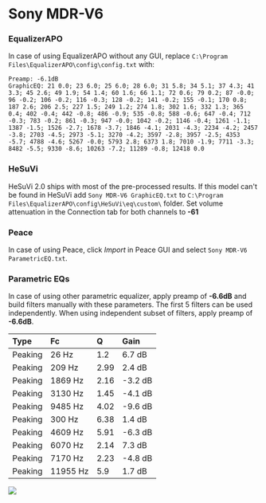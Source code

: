 # Sony MDR-V6

### EqualizerAPO
In case of using EqualizerAPO without any GUI, replace `C:\Program Files\EqualizerAPO\config\config.txt`
with:
```
Preamp: -6.1dB
GraphicEQ: 21 0.0; 23 6.0; 25 6.0; 28 6.0; 31 5.8; 34 5.1; 37 4.3; 41 3.3; 45 2.6; 49 1.9; 54 1.4; 60 1.6; 66 1.1; 72 0.6; 79 0.2; 87 -0.0; 96 -0.2; 106 -0.2; 116 -0.3; 128 -0.2; 141 -0.2; 155 -0.1; 170 0.8; 187 2.6; 206 2.5; 227 1.5; 249 1.2; 274 1.8; 302 1.6; 332 1.3; 365 0.4; 402 -0.4; 442 -0.8; 486 -0.9; 535 -0.8; 588 -0.6; 647 -0.4; 712 -0.3; 783 -0.2; 861 -0.3; 947 -0.0; 1042 -0.2; 1146 -0.4; 1261 -1.1; 1387 -1.5; 1526 -2.7; 1678 -3.7; 1846 -4.1; 2031 -4.3; 2234 -4.2; 2457 -3.8; 2703 -4.5; 2973 -5.1; 3270 -4.2; 3597 -2.8; 3957 -2.5; 4353 -5.7; 4788 -4.6; 5267 -0.0; 5793 2.8; 6373 1.8; 7010 -1.9; 7711 -3.3; 8482 -5.5; 9330 -8.6; 10263 -7.2; 11289 -0.8; 12418 0.0
```

### HeSuVi
HeSuVi 2.0 ships with most of the pre-processed results. If this model can't be found in HeSuVi add
`Sony MDR-V6 GraphicEQ.txt` to `C:\Program Files\EqualizerAPO\config\HeSuVi\eq\custom\` folder.
Set volume attenuation in the Connection tab for both channels to **-61**

### Peace
In case of using Peace, click *Import* in Peace GUI and select `Sony MDR-V6 ParametricEQ.txt`.

### Parametric EQs
In case of using other parametric equalizer, apply preamp of **-6.6dB** and build filters manually
with these parameters. The first 5 filters can be used independently.
When using independent subset of filters, apply preamp of **-6.6dB**.

| Type    | Fc       |    Q | Gain    |
|:--------|:---------|:-----|:--------|
| Peaking | 26 Hz    | 1.2  | 6.7 dB  |
| Peaking | 209 Hz   | 2.99 | 2.4 dB  |
| Peaking | 1869 Hz  | 2.16 | -3.2 dB |
| Peaking | 3130 Hz  | 1.45 | -4.1 dB |
| Peaking | 9485 Hz  | 4.02 | -9.6 dB |
| Peaking | 300 Hz   | 6.38 | 1.4 dB  |
| Peaking | 4609 Hz  | 5.91 | -6.3 dB |
| Peaking | 6070 Hz  | 2.14 | 7.3 dB  |
| Peaking | 7170 Hz  | 2.23 | -4.8 dB |
| Peaking | 11955 Hz | 5.9  | 1.7 dB  |

![](https://raw.githubusercontent.com/jaakkopasanen/AutoEq/master/results/headphonecom/sbaf-serious/Sony%20MDR-V6/Sony%20MDR-V6.png)